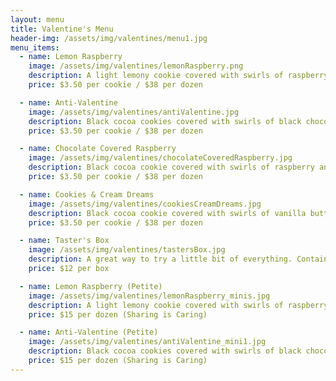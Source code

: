 ```yaml
---
layout: menu
title: Valentine's Menu
header-img: /assets/img/valentines/menu1.jpg
menu_items:
  - name: Lemon Raspberry 
    image: /assets/img/valentines/lemonRaspberry.png
    description: A light lemony cookie covered with swirls of raspberry and vanilla buttercream. Pearls are optional.
    price: $3.50 per cookie / $38 per dozen

  - name: Anti-Valentine
    image: /assets/img/valentines/antiValentine.jpg
    description: Black cocoa cookies covered with swirls of black chocolate and vanilla buttercream. Included in Taster's Box.
    price: $3.50 per cookie / $38 per dozen

  - name: Chocolate Covered Raspberry 
    image: /assets/img/valentines/chocolateCoveredRaspberry.jpg
    description: Black cocoa cookie covered with swirls of raspberry and vanilla buttercream. Pearls are optional.
    price: $3.50 per cookie / $38 per dozen

  - name: Cookies & Cream Dreams 
    image: /assets/img/valentines/cookiesCreamDreams.jpg
    description: Black cocoa cookie covered with swirls of vanilla buttercream. Optional crystal sprinkles.
    price: $3.50 per cookie / $38 per dozen

  - name: Taster's Box
    image: /assets/img/valentines/tastersBox.jpg
    description: A great way to try a little bit of everything. Contains 6 cookies, including our top flavors like Lemon Raspberry and Chocolate Covered Raspberry. Perfect for enjoying with the kids, a girls' night in, or as a thank-you gift.
    price: $12 per box

  - name: Lemon Raspberry (Petite)
    image: /assets/img/valentines/lemonRaspberry_minis.jpg
    description: A light lemony cookie covered with swirls of raspberry and vanilla buttercream. Included as part of our Taster's Box.
    price: $15 per dozen (Sharing is Caring)

  - name: Anti-Valentine (Petite)
    image: /assets/img/valentines/antiValentine_mini1.jpg
    description: Black cocoa cookies covered with swirls of black chocolate and vanilla buttercream. Included as part of our Taster's Box.
    price: $15 per dozen (Sharing is Caring)
---
```


